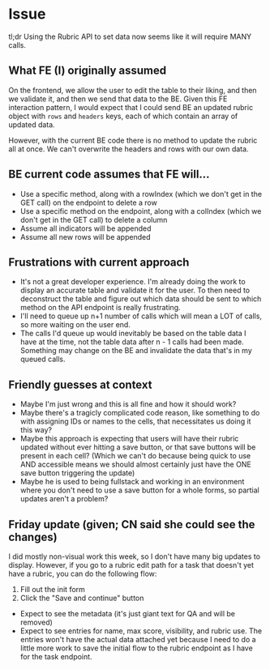 # Issue

tl;dr Using the Rubric API to set data now seems like it will require MANY calls. 

## What FE (I) originally assumed

On the frontend, we allow the user to edit the table to their liking, and then we validate it, and then we send that data to the BE. Given this FE interaction pattern, I would expect that I could send BE an updated rubric object with `rows` and `headers` keys, each of which contain an array of updated data. 

However, with the current BE code there is no method to update the rubric all at once. We can't overwrite the headers and rows with our own data.

## BE current code assumes that FE will...

- Use a specific method, along with a rowIndex (which we don't get in the GET call) on the endpoint to delete a row
- Use a specific method on the endpoint, along with a colIndex (which we don't get in the GET call) to delete a column
- Assume all indicators will be appended
- Assume all new rows will be appended

## Frustrations with current approach

- It's not a great developer experience. I'm already doing the work to display an accurate table and validate it for the user. To then need to deconstruct the table and figure out which data should be sent to which method on the API endpoint is really frustrating.
- I'll need to queue up n+1 number of calls which will mean a LOT of calls, so more waiting on the user end.
- The calls I'd queue up would inevitably be based on the table data I have at the time, not the table data after n - 1 calls had been made. Something may change on the BE and invalidate the data that's in my queued calls.

## Friendly guesses at context

- Maybe I'm just wrong and this is all fine and how it should work?
- Maybe there's a tragicly complicated code reason, like something to do with assigning IDs or names to the cells, that necessitates us doing it this way?
- Maybe this approach is expecting that users will have their rubric updated without ever hitting a save button, or that save buttons will be present in each cell? (Which we can't do because being quick to use AND accessible means we should almost certainly just have the ONE save button triggering the update)
- Maybe he is used to being fullstack and working in an environment where you don't need to use a save button for a whole forms, so partial updates aren't a problem?

## Friday update (given; CN said she could see the changes)

I did mostly non-visual work this week, so I don't have many big updates to display. However, if you go to a rubric edit path for a task that doesn't yet have a rubric, you can do the following flow:
1. Fill out the init form
2. Click the "Save and continue" button
- Expect to see the metadata (it's just giant text for QA and will be removed)
- Expect to see entries for name, max score, visibility, and rubric use. The entries won't have the actual data attached yet because I need to do a little more work to save the initial flow to the rubric endpoint as I have for the task endpoint.